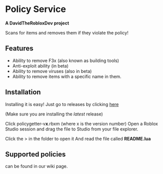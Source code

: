 # Policy Service

**A DavidTheRobloxDev project**

Scans for items and removes them if they violate the policy! 


## Features
* Ability to remove F3x (also known as building tools)
* Anti-exploit ability (in beta)
* Ability to remove viruses (also in beta)
* Ability to remove items with a specific name in them.

## Installation
Installing it is easy! Just go to releases by clicking [here](https://github.com/DavidTheRobloxDev/policy-service/releases)

(Make sure you are installing the *latest* release)

Click policygetter-v**x**.rbxm (where x is the version number)
Open a Roblox Studio session and drag the file to Studio from your file explorer.

Click the > in the folder to open it
And read the file called **README.lua**

## Supported policies
can be found in our wiki page.
